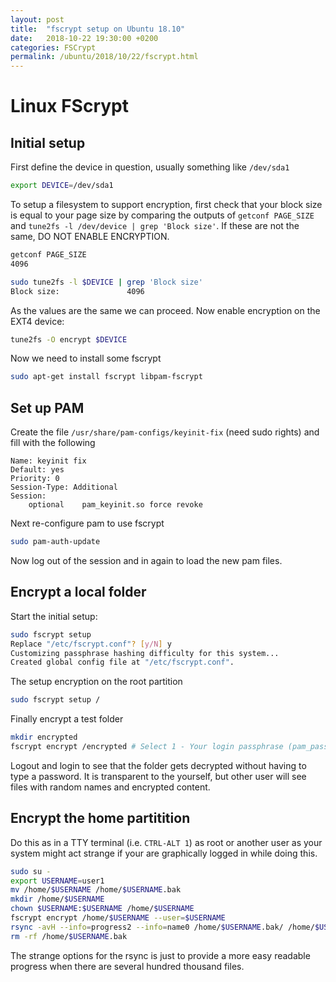 ```yaml
---
layout: post
title:  "fscrypt setup on Ubuntu 18.10"
date:   2018-10-22 19:30:00 +0200
categories: FSCrypt
permalink: /ubuntu/2018/10/22/fscrypt.html
---
```

# Linux FScrypt

## Initial setup

First define the device in question, usually something like `/dev/sda1`

``` bash
export DEVICE=/dev/sda1
```

To setup a filesystem to support encryption, first check that your block size is equal to your page size by comparing the outputs of `getconf PAGE_SIZE` and `tune2fs -l /dev/device | grep 'Block size'`. If these are not the same, DO NOT ENABLE ENCRYPTION.

``` bash
getconf PAGE_SIZE
4096
```

``` bash
sudo tune2fs -l $DEVICE | grep 'Block size'
Block size:               4096
```

As the values are the same we can proceed. Now enable encryption on the EXT4 device:

``` bash
tune2fs -O encrypt $DEVICE
```

Now we need to install some fscrypt

``` bash
sudo apt-get install fscrypt libpam-fscrypt
```

## Set up PAM

Create the file `/usr/share/pam-configs/keyinit-fix` (need sudo rights) and fill with the following

```text
Name: keyinit fix
Default: yes
Priority: 0
Session-Type: Additional
Session:
	optional	pam_keyinit.so force revoke
```

Next re-configure pam to use fscrypt

``` bash
sudo pam-auth-update
```

Now log out of the session and in again to load the new pam files.

## Encrypt a local folder

Start the initial setup:

``` bash
sudo fscrypt setup
Replace "/etc/fscrypt.conf"? [y/N] y
Customizing passphrase hashing difficulty for this system...
Created global config file at "/etc/fscrypt.conf".
```

The setup encryption on the root partition

``` bash
sudo fscrypt setup /
```

Finally encrypt a test folder

``` bash
mkdir encrypted
fscrypt encrypt /encrypted # Select 1 - Your login passphrase (pam_passphrase)
```

Logout and login to see that the folder gets decrypted without having to type a password. It is transparent to the yourself, but other user will see files with random names and encrypted content. 

## Encrypt the home partitition

Do this as in a TTY terminal (i.e. `CTRL-ALT 1`) as root or another user as your system might act strange if your are graphically logged in while doing this. 

``` bash
sudo su -
export USERNAME=user1
mv /home/$USERNAME /home/$USERNAME.bak
mkdir /home/$USERNAME
chown $USERNAME:$USERNAME /home/$USERNAME
fscrypt encrypt /home/$USERNAME --user=$USERNAME
rsync -avH --info=progress2 --info=name0 /home/$USERNAME.bak/ /home/$USERNAME/
rm -rf /home/$USERNAME.bak
```

The strange options for the rsync is just to provide a more easy readable progress when there are several hundred thousand files. 
